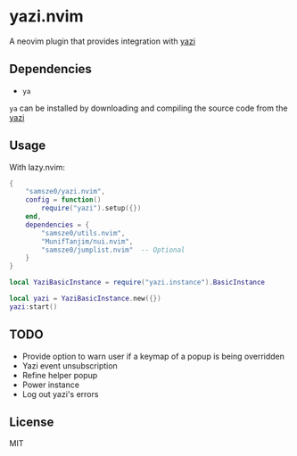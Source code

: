 # yazi.nvim

A neovim plugin that provides integration with [yazi](https://github.com/sxyazi/yazi)

## Dependencies

- `ya`

`ya` can be installed by downloading and compiling the source code from the [yazi]()

## Usage

With lazy.nvim:
```lua
{
    "samsze0/yazi.nvim",
    config = function()
        require("yazi").setup({})
    end,
    dependencies = {
        "samsze0/utils.nvim",
        "MunifTanjim/nui.nvim",
        "samsze0/jumplist.nvim"  -- Optional
    }
}
```

```lua
local YaziBasicInstance = require("yazi.instance").BasicInstance

local yazi = YaziBasicInstance.new({})
yazi:start()
```

## TODO

- Provide option to warn user if a keymap of a popup is being overridden
- Yazi event unsubscription
- Refine helper popup
- Power instance
- Log out yazi's errors

## License

MIT
